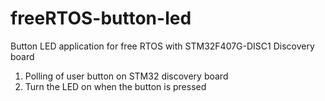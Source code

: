 # freeRTOS-button-led

Button LED application for free RTOS with STM32F407G-DISC1 Discovery board

1. Polling of user button on STM32 discovery board
2. Turn the LED on when the button is pressed
